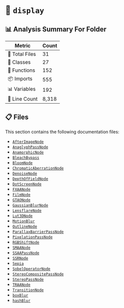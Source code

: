 # 📁 `display`

## 📊 Analysis Summary For Folder

| Metric | Count |
|--------|-------|
| 📁 Total Files | 31 |
| 🧱 Classes | 27 |
| 🔧 Functions | 152 |
| 📦 Imports | 555 |
| 📊 Variables | 192 |
| 🔢 Line Count | 8,318 |


## 📋 Files

This section contains the following documentation files:

- [`AfterImageNode`](./AfterImageNode.md)
- [`AnaglyphPassNode`](./AnaglyphPassNode.md)
- [`AnamorphicNode`](./AnamorphicNode.md)
- [`BleachBypass`](./BleachBypass.md)
- [`BloomNode`](./BloomNode.md)
- [`ChromaticAberrationNode`](./ChromaticAberrationNode.md)
- [`DenoiseNode`](./DenoiseNode.md)
- [`DepthOfFieldNode`](./DepthOfFieldNode.md)
- [`DotScreenNode`](./DotScreenNode.md)
- [`FXAANode`](./FXAANode.md)
- [`FilmNode`](./FilmNode.md)
- [`GTAONode`](./GTAONode.md)
- [`GaussianBlurNode`](./GaussianBlurNode.md)
- [`LensflareNode`](./LensflareNode.md)
- [`Lut3DNode`](./Lut3DNode.md)
- [`MotionBlur`](./MotionBlur.md)
- [`OutlineNode`](./OutlineNode.md)
- [`ParallaxBarrierPassNode`](./ParallaxBarrierPassNode.md)
- [`PixelationPassNode`](./PixelationPassNode.md)
- [`RGBShiftNode`](./RGBShiftNode.md)
- [`SMAANode`](./SMAANode.md)
- [`SSAAPassNode`](./SSAAPassNode.md)
- [`SSRNode`](./SSRNode.md)
- [`Sepia`](./Sepia.md)
- [`SobelOperatorNode`](./SobelOperatorNode.md)
- [`StereoCompositePassNode`](./StereoCompositePassNode.md)
- [`StereoPassNode`](./StereoPassNode.md)
- [`TRAANode`](./TRAANode.md)
- [`TransitionNode`](./TransitionNode.md)
- [`boxBlur`](./boxBlur.md)
- [`hashBlur`](./hashBlur.md)